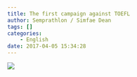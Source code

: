 ```yaml
---
title: The first campaign against TOEFL
author: Semprathlon / Simfae Dean
tags: []
categories:
	- English
date: 2017-04-05 15:34:28
---
```

![](__ASSETS_HOST_NAME__/2017/04/3801B917F2425E333B508C58388C34EC.jpg)
